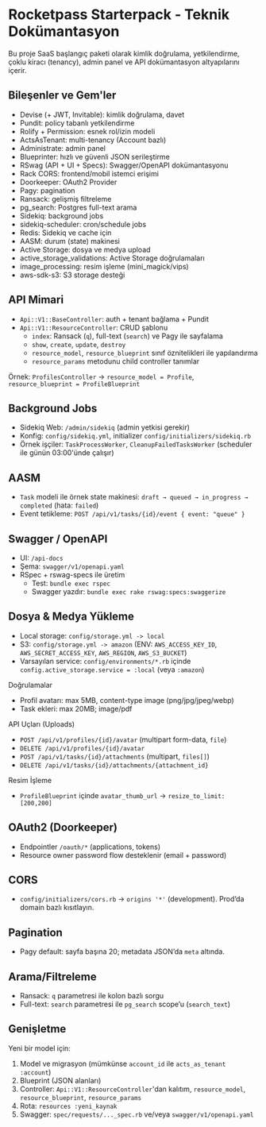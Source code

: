 # Rocketpass Starterpack - Teknik Dokümantasyon

Bu proje SaaS başlangıç paketi olarak kimlik doğrulama, yetkilendirme, çoklu kiracı (tenancy), admin panel ve API dokümantasyon altyapılarını içerir.

## Bileşenler ve Gem'ler

- Devise (+ JWT, Invitable): kimlik doğrulama, davet
- Pundit: policy tabanlı yetkilendirme
- Rolify + Permission: esnek rol/izin modeli
- ActsAsTenant: multi-tenancy (Account bazlı)
- Administrate: admin panel
- Blueprinter: hızlı ve güvenli JSON serileştirme
- RSwag (API + UI + Specs): Swagger/OpenAPI dokümantasyonu
- Rack CORS: frontend/mobil istemci erişimi
- Doorkeeper: OAuth2 Provider
- Pagy: pagination
- Ransack: gelişmiş filtreleme
- pg_search: Postgres full-text arama
- Sidekiq: background jobs
- sidekiq-scheduler: cron/schedule jobs
- Redis: Sidekiq ve cache için
- AASM: durum (state) makinesi
- Active Storage: dosya ve medya upload
- active_storage_validations: Active Storage doğrulamaları
- image_processing: resim işleme (mini_magick/vips)
- aws-sdk-s3: S3 storage desteği

## API Mimari

- `Api::V1::BaseController`: auth + tenant bağlama + Pundit
- `Api::V1::ResourceController`: CRUD şablonu
  - `index`: Ransack (`q`), full-text (`search`) ve Pagy ile sayfalama
  - `show`, `create`, `update`, `destroy`
  - `resource_model`, `resource_blueprint` sınıf öznitelikleri ile yapılandırma
  - `resource_params` metodunu child controller tanımlar

Örnek: `ProfilesController` → `resource_model = Profile`, `resource_blueprint = ProfileBlueprint`

## Background Jobs

- Sidekiq Web: `/admin/sidekiq` (admin yetkisi gerekir)
- Konfig: `config/sidekiq.yml`, initializer `config/initializers/sidekiq.rb`
- Örnek işçiler: `TaskProcessWorker`, `CleanupFailedTasksWorker` (scheduler ile günün 03:00'ünde çalışır)

## AASM

- `Task` modeli ile örnek state makinesi: `draft → queued → in_progress → completed` (hata: `failed`)
- Event tetikleme: `POST /api/v1/tasks/{id}/event { event: "queue" }`

## Swagger / OpenAPI

- UI: `/api-docs`
- Şema: `swagger/v1/openapi.yaml`
- RSpec + rswag-specs ile üretim
  - Test: `bundle exec rspec`
  - Swagger yazdır: `bundle exec rake rswag:specs:swaggerize`

## Dosya & Medya Yükleme

- Local storage: `config/storage.yml -> local`
- S3: `config/storage.yml -> amazon` (ENV: `AWS_ACCESS_KEY_ID`, `AWS_SECRET_ACCESS_KEY`, `AWS_REGION`, `AWS_S3_BUCKET`)
- Varsayılan service: `config/environments/*.rb` içinde `config.active_storage.service = :local` (veya `:amazon`)

Doğrulamalar
- Profil avatarı: max 5MB, content-type image (png/jpg/jpeg/webp)
- Task ekleri: max 20MB; image/pdf

API Uçları (Uploads)
- `POST /api/v1/profiles/{id}/avatar` (multipart form-data, `file`)
- `DELETE /api/v1/profiles/{id}/avatar`
- `POST /api/v1/tasks/{id}/attachments` (multipart, `files[]`)
- `DELETE /api/v1/tasks/{id}/attachments/{attachment_id}`

Resim İşleme
- `ProfileBlueprint` içinde `avatar_thumb_url` → `resize_to_limit: [200,200]`

## OAuth2 (Doorkeeper)

- Endpointler `/oauth/*` (applications, tokens)
- Resource owner password flow desteklenir (email + password)

## CORS

- `config/initializers/cors.rb` → `origins '*'` (development). Prod’da domain bazlı kısıtlayın.

## Pagination

- Pagy default: sayfa başına 20; metadata JSON’da `meta` altında.

## Arama/Filtreleme

- Ransack: `q` parametresi ile kolon bazlı sorgu
- Full-text: `search` parametresi ile `pg_search` scope’u (`search_text`)

## Genişletme

Yeni bir model için:
1) Model ve migrasyon (mümkünse `account_id` ile `acts_as_tenant :account`)
2) Blueprint (JSON alanları)
3) Controller: `Api::V1::ResourceController`'dan kalıtım, `resource_model`, `resource_blueprint`, `resource_params`
4) Rota: `resources :yeni_kaynak`
5) Swagger: `spec/requests/..._spec.rb` ve/veya `swagger/v1/openapi.yaml`
